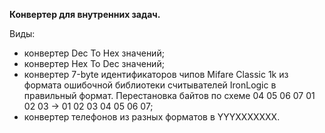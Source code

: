 **Конвертер для внутренних задач.**

Виды:

- конвертер Dec To Hex значений;
- конвертер Hex To Dec значений;
- конвертер 7-byte идентификаторов чипов Mifare Classic 1k из формата ошибочной библиотеки считывателей IronLogic в правильный формат. Перестановка байтов по схеме 04 05 06 07 01 02 03 -> 01 02 03 04 05 06 07;
- конвертер телефонов из разных форматов в YYYXXXXXXX.
